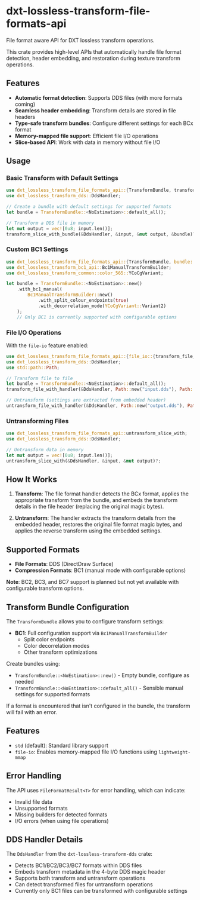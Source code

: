 # dxt-lossless-transform-file-formats-api

File format aware API for DXT lossless transform operations.

This crate provides high-level APIs that automatically handle file format detection, header embedding,
and restoration during texture transform operations.

## Features

- **Automatic format detection**: Supports DDS files (with more formats coming)
- **Seamless header embedding**: Transform details are stored in file headers
- **Type-safe transform bundles**: Configure different settings for each BCx format
- **Memory-mapped file support**: Efficient file I/O operations
- **Slice-based API**: Work with data in memory without file I/O

## Usage

### Basic Transform with Default Settings

```rust
use dxt_lossless_transform_file_formats_api::{TransformBundle, transform_slice_with_bundle, bundle::NoEstimation};
use dxt_lossless_transform_dds::DdsHandler;

// Create a bundle with default settings for supported formats
let bundle = TransformBundle::<NoEstimation>::default_all();

// Transform a DDS file in memory
let mut output = vec![0u8; input.len()];
transform_slice_with_bundle(&DdsHandler, &input, &mut output, &bundle)?;
```

### Custom BC1 Settings

```rust
use dxt_lossless_transform_file_formats_api::{TransformBundle, bundle::NoEstimation};
use dxt_lossless_transform_bc1_api::Bc1ManualTransformBuilder;
use dxt_lossless_transform_common::color_565::YCoCgVariant;

let bundle = TransformBundle::<NoEstimation>::new()
    .with_bc1_manual(
        Bc1ManualTransformBuilder::new()
            .with_split_colour_endpoints(true)
            .with_decorrelation_mode(YCoCgVariant::Variant2)
    );
    // Only BC1 is currently supported with configurable options
```

### File I/O Operations

With the `file-io` feature enabled:

```rust
use dxt_lossless_transform_file_formats_api::{file_io::{transform_file_with_handler, untransform_file_with_handler}, TransformBundle, bundle::NoEstimation};
use dxt_lossless_transform_dds::DdsHandler;
use std::path::Path;

// Transform file to file
let bundle = TransformBundle::<NoEstimation>::default_all();
transform_file_with_handler(&DdsHandler, Path::new("input.dds"), Path::new("output.dds"), &bundle)?;

// Untransform (settings are extracted from embedded header)
untransform_file_with_handler(&DdsHandler, Path::new("output.dds"), Path::new("restored.dds"))?;
```

### Untransforming Files

```rust
use dxt_lossless_transform_file_formats_api::untransform_slice_with;
use dxt_lossless_transform_dds::DdsHandler;

// Untransform data in memory
let mut output = vec![0u8; input.len()];
untransform_slice_with(&DdsHandler, &input, &mut output)?;
```

## How It Works

1. **Transform**: The file format handler detects the BCx format, applies the appropriate transform from the bundle, and embeds the transform details in the file header (replacing the original magic bytes).

2. **Untransform**: The handler extracts the transform details from the embedded header, restores the original file format magic bytes, and applies the reverse transform using the embedded settings.

## Supported Formats

- **File Formats**: DDS (DirectDraw Surface)
- **Compression Formats**: BC1 (manual mode with configurable options)

**Note**: BC2, BC3, and BC7 support is planned but not yet available with configurable transform options.

## Transform Bundle Configuration

The `TransformBundle` allows you to configure transform settings:

- **BC1**: Full configuration support via `Bc1ManualTransformBuilder`
  - Split color endpoints
  - Color decorrelation modes
  - Other transform optimizations

Create bundles using:

- `TransformBundle::<NoEstimation>::new()` - Empty bundle, configure as needed
- `TransformBundle::<NoEstimation>::default_all()` - Sensible manual settings for supported formats

If a format is encountered that isn't configured in the bundle, the transform will fail with an error.

## Features

- `std` (default): Standard library support
- `file-io`: Enables memory-mapped file I/O functions using `lightweight-mmap`

## Error Handling

The API uses `FileFormatResult<T>` for error handling, which can indicate:

- Invalid file data
- Unsupported formats
- Missing builders for detected formats
- I/O errors (when using file operations)

## DDS Handler Details

The `DdsHandler` from the `dxt-lossless-transform-dds` crate:

- Detects BC1/BC2/BC3/BC7 formats within DDS files
- Embeds transform metadata in the 4-byte DDS magic header
- Supports both transform and untransform operations
- Can detect transformed files for untransform operations
- Currently only BC1 files can be transformed with configurable settings 